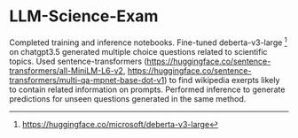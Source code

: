 # LLM-Science-Exam

Completed training and inference notebooks. Fine-tuned deberta-v3-large [^1] on chatgpt3.5 generated multiple choice questions related to scientific topics. Used sentence-transformers (https://huggingface.co/sentence-transformers/all-MiniLM-L6-v2, https://huggingface.co/sentence-transformers/multi-qa-mpnet-base-dot-v1) to find wikipedia exerpts likely to contain related information on prompts. Performed inference to generate predictions for unseen questions generated in the same method.

[^1]: https://huggingface.co/microsoft/deberta-v3-large
